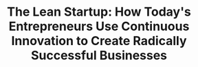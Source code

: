 ---
title: "The Lean Startup: How Today's Entrepreneurs Use Continuous Innovation to Create Radically Successful Businesses"
showDate: false
draft: false
tags: ["classic","poem"]
link: "https://www.amazon.ca/Lean-Startup-Entrepreneurs-Continuous-Innovation/dp/0307887898"
read: ""
---